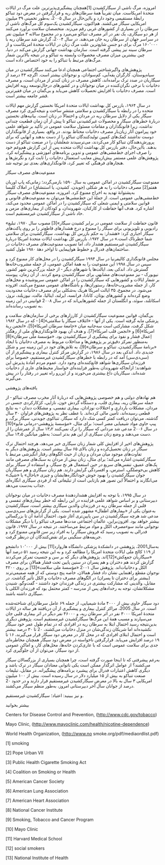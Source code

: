   امروزه، مرگ ناشی از سیگارکشیدن [1]همچنان پیشگیری‌پذیرترین علت مرگ در ایالات متحدهٔ امریکاست. میان تقریباً همۀ سرطان‌های ریه و قرارگرفتن در معرض دود تنباکو رابطۀ مستقیمی وجود دارد و بااین‌حال در سال 2۰۰۵، به‌طور تخمینی ۳۹ میلیون امریکایی سیگار می‌کشند. هم‌اکنون، سیگارکشیدن یک‌سوم کل مرگ‌های ناشی از سرطان را در بسیاری از کشورهای غربی رقم می‌زند. متخصصان سلامت برآورد می‌کنند از هر دو سیگاری، یک نفر در اثر مصرف تنباکو می‌میرد و در مجموع سالانه ۳ میلیون نفر در سراسر جهان از سرطان ریه جان می‌دهند. در سال 2۰۰۴، گزارش شد سرطان ریه با ۱۶۰٬۰۰۰ مرگ برای دو جنس شایع‌ترین علت مرگ زنان در ایالات متحدهٔ امریکاست و از سرطان سینه نیز پیشی گرفته است. سازمان بهداشت جهانی گزارش می‌کند در دنیا، چین بیشترین میزان مصرف محصولات وابسته به تنباکو و در نتیجه بالاترین شمار مرگ‌های مرتبط با تنباکو را به خود اختصاص داده است.

پژوهش‌های واگیرشناختی اجتماعی همچنان ادعا می‌کنند سیگارکشیدن در میان سیاه‌پوستان، کارگران یقه‌آبی، کم‌سوادان، و نوجوانان بیشتر است. اگرچه ۴۳ درصد از سیگاریان در صدد ترک برآمده‌اند، کاهش مصرف در زنان کندتر از مردان است، و مصرف دخانیات با نرخی نگران‌کننده در میان نوجوانان و در کشورهای درحال‌توسعه روبه افزایش است. مصرف دخانیات با افزایش تحصیلات کاهش می‌یابد و بی‌گمان در میان فقیرترین قشر جامعه بیشتر است.

در سال ۱۹۶۴، بازرس کل بهداشت ایالات متحدهٔ امریکا نخستین گزارش مهم ایالات متحده را در رابطه با سیگارکشیدن و سلامتی منتشر ساخت و نتیجه‌گیری کرد مصرف سیگار یکی از دلایل سرطان ریه در مردان و احتمالاً در زنان است. بیانیه‌های نخستین دربارهٔ خطرهای سیگار و محصولات غیرکشیدنی تنباکو تا پیش از آن زمان قطعیت چندانی نداشت، زیرا قانونگذاران و مقامات مسئول سلامت عمومی در تأکید بر شواهد علمی خود پیرامون آثار زیان‌بار مصرف دخانیات محتاط بودند. در واقع، بسیاری از قانونگذاران دوست نداشتند کمک‌های کمپین تولیدکنندگان تنباکو را از دست بدهند و آنهایی که برای پرورش‌دهندگان تنباکو کار می‌کردند، می‌ترسیدند شغلشان را در صنعت تنباکو از دست بدهند. بااین‌حال، دفتر بازرس کل بهداشت ایالات متحده پس از این گزارش هم‌وغم خود را صرف اجرای خط‌مشی‌های عمومی و تدوین برنامه‌های آموزشی و پیشگیرانه کرد. پژوهش‌های علمی مستمر بیش‌ازپیش معایب استعمال دخانیات را ثابت کرد و نگرش‌ها و هنجارهای فرهنگی که تغییر کرد، قانونگذاری‌های بعدی نیز توجیه شد.

ممنوعیت‌های مصرف سیگار

 ممنوعیت سیگارکشیدن در اماکن عمومی به سال ۱۵۹۰ بازمی‌گردد؛ زمانی‌که پاپ اوربان هفتم[2] مصرف دخانیات را به هر شکلی (جویدن، کشیدن، یا استنشاق) در املاک کلیسا به‌پشتوانهٔ تهدید به اخراج ممنوع کرد. امروزه، ممنوعیت‌های مصرف سیگار خط‌مشی‌هایی عمومی است. از جملهٔ این خط‌مشی‌ها می‌توان به ممنوعیت‌های قانونی و قوانین سلامتی و ایمنی شغلی که سیگارکشیدن را در اماکن عمومی محدود می‌کند، اشاره کرد. هدف آنها حفاظت از کارکنان، شهروندان، و کودکان از بیماری‌های مزمن و حاد ناشی از سیگارکشیدن غیرمستقیم است.

«قانون حفاظت از سلامت عمومی در برابر کشیدن سیگار»[3] مصوب سال ۱۹۷۰، تبلیغ رادیویی و تلویزیونی برای سیگار را ممنوع و درج هشدارهای قاطع‌تر را بر روی پاکت‌های سیگار اجباری کرد: «هشدار: به حکم بازرس کل بهداشت، سیگارکشیدن برای سلامتی شما خطرناک است.» در سال ۱۹۷۲، بازرس کل بهداشت ایالات متحدهٔ امریکا دربارهٔ سیگارکشیدن غیرمستقیم هشدار داد، اما تصویب ممنوعیت‌های مصرف دخانیات در ساختمان‌های فدرال و خطوط هواپیمایی تا اواخر دههٔ ۱۹۸۰ طول کشید.

مجلس قانونگذاری کالیفرنیا در سال ۱۹۹۴ سیگارکشیدن را در محل‌های کار ممنوع کرد و سپس در سال ۱۹۹۸ این ممنوعیت را به همۀ اماکن عمومی، از جمله مشروب‌خانه‌ها گسترش داد. اندکی بعد، ایالت‌ها یا شهرهای دیگر ‐ از جمله بزرگ‌ترین شهر کشور، نیویورک ‐ نیز ممنوعیت‌های مشابهی برای سیگارکشیدن وضع کردند. از آن زمان، پیوسته بر شمار ایالات و کشورهایی که سیگارکشیدن را در اماکن عمومی سرپوشیده و محل‌های کار، از جمله مشروب‌خانه‌ها، رستوران‌ها، و باشگاه‌های عمومی ممنوع می‌کنند، افزوده می‌شود. در مجموع، ۳۵ ایالت امریکا هریک به‌شکلی برای مصرف دخانیات محدودیت وضع کرده‌اند و کشورهای بوتان، کانادا، فرانسه، ایرلند، ایتالیا، مالت، نیوزیلند، نروژ، اسکاتلند، سوئد، و انگلستان از جمله کشورهایی‌اند که در سال 2۰۰۸ قوانینی در این زمینه به تصویب رسانده‌اند.

 بی‌گمان، قوانین ممنوعیت سیگارکشیدن از کارزارهای برخی از سازمان‌های سلامت و پزشکی مایه گرفته است. یکی از آنها ‐ «ائتلاف سیگار یا سلامتی»[4] ‐ که در سال ۱۹۸۲ شکل گرفت، مشارکتی است سه‌جانبه میان «جامعهٔ سرطان امریکا»[5]، «انجمن ریهٔ امریکا»[6] و «انجمن قلب امریکا»[7]، و هدف آن بهبود قانونگذاری‌های ملی از رهگذر اِعمال فشار و نفوذ برای پیشگیری از سیگارکشیدن بود. «مؤسسۀ ملّی سرطان»[8] به‌منظور تمرکز دقیق‌تر بر پژوهش‌ها و مداخلات مربوط به مصرف دخانیان با ایجاد «برنامهٔ سیگارکشیدن، تنباکو و سرطان»[9]، به تلاش‌های خود در این زمینه سر و شکل جدیدی داد. اندکی بعد در سال ۱۹۸۶، در گزارش مرکز کنترل بیماری و پیشگیری از آن (سی‌دی‌سی) آمد که در رابطه با خطرهای سیگارکشیدن غیرمستقیم، خصوصاً برای فرزندان سیگاری‌ها شواهد قانع‌کننده‌ای وجود دارد. عموم مردم آمادۀ پذیرش این شواهدند؛ ازآنجاکه شهروندان به‌طور فزاینده‌ای خواستار محیط‌های عاری از دخانیات شده‌اند، سیگاریان داغ بیشتری می‌خورند و از این‌رو راه تغییر در رفتار را در پیش می‌گیرند.

یافته‌های پژوهشی

هم نهادهای دولتی و هم خصوصی پژوهش‌هایی که دربارهٔ آثار مخرب مصرف تنباکو ‐ از جمله سرطان ریه، بیماری قلب، و دستگاه گردش خون، نازایی، کژکارکردی جنسی در مردان، مشکلات بارداری و اختلالات نوزادان، بیماری تنفسی، و مشکلات دندان ‐ به نتایج قطعی رسیده‌اند، تأمین مالی کرده‌اند. با عطف نظر به پژوهش‌های فراوان ۳۰ سال گذشته، می‌توان دریافت کمتر کسی شک دارد که سیگار، تنباکوی جویدنی، سیگار برگ، و پیپ حاوی مواد شیمیایی مضر است؛ برای مثال، «مؤسسۀ پژوهشی-درمانی مایو»[10] در سال 2۰۰۶ مدعی شد مردانی که سیگار را ترک نمی‌کنند ۱۳٫۲ سال از عمرشان را از دست می‌دهند و وضع زنان سیگاری از این هم بدتر است؛ به‌طور میانگین ۱۴٫۵ سال.

 پژوهش‌های اخیر از افزایش کلی شمار زنان سیگاری خبر می‌دهد، هرچند احتمال ترک سیگار در زنان تحصیل‌کرده و زنان بالای ۶۵ سال بیشتر است. پژوهش‌های دیگر به تفاوت‌های موجود میان مردان و زنان از حیث الگوهای رفتار انگیزشی مرتبط با سیگارکشیدن اشاره می‌کند؛ برای مثال، زنان بیش از مردان به سبک‌های مصرفی مانند پک‌های عمیق، تنفس‌های سریع در حین استعمال هر نخ سیگار، و استفاده از سیگار برای کاهش بی‌حوصلگی، استرس، و افسردگی گرایش دارند. هم زنان سیگاری و هم سیگاریان جوان سیگارکشیدن را بهبود خوش خودانگاره‌هایشان و چیزی «باحال» یا «شیک» می‌انگارند و احتمالاً این تصور هم بازتابی است از تبلیغاتی که از فردی سیگاری انگاره‌ای جذاب به‌دست می‌دهد.

در سال ۱۹۹۵، با توجه به افزایش هشداردهندهٔ مصرف دخانیات در میان نوجوانان دبیرستانی و بر اساس شواهد علمی فزاینده در این رابطه که خطر بیماری‌های تنفسی و قلبی از جمله سرطان ریه در فرزندان والدین سیگاری بیشتر است، سیگارکشیدن به‌عنوان یکی از «بیمارهای اطفال» مشهور شده است. یکی از گزارش‌های سی‌دی‌سی مدعی شد هرچه سیگارکشیدن در سن پایین‌تری آغاز شود، احتمال ادامهٔ آن تا بزرگسالی بیشتر خواهد بود. افزون‌براین، عالمان اجتماعی مدت‌ها مصرف تنباکو را با دیگر مشکلات نوجوانی مانند سوء‌مصرف الکل و مواد مرتبط می‌ساختند. در نتیجه در سال ۱۹۹۷، قانون فدرالی به تصویب رسید که فروش سیگار را به افراد زیر سن قانونی ممنوع کرد و جریمه‌های سنگینی برای نقض‌کنندگان آن درنظر گرفت.

به‌سال2001، پژوهشی در دانشکدهٔ پزشکی دانشگاه هاروارد[11] بیش از ۱۰٬۰۰۰ دانشجو از ۱۱۹ کالج ملی ایالات متحدهٔ امریکا را مطالعه کرد و به این نتیجه رسید ۵۱ درصد آنها «سیگاریان جمع‌کش»[12]اند. پژوهش‌های دیگر که بر سن و جنسیت تمرکز می‌کردند گزارش کردند هم دختران و هم پسران در سنین پایین تحت فشار همالان برای مصرف الکل و دخانیات‌اند. پژوهش سال 2۰۰۱ «مؤسسۀ ملی سلامت»[13] بر روی ۴۲۰۰ نوجوان مقطع راهنمایی نشان داد فشار همالان، خاصه پنج دوستی که از همه صمیمی‌ترند (بیشتر برای دختران تا پسران) در الگوهای مصرف دخانیات و الکل تأثیر گذاشت. در مقابل، والدینی که مشارکت بیشتری در زندگی فرزندان خود داشتند ‐ گفت‌وگو، شنیدن مشکلاتشان، توجه به رخدادهای پس از مدرسه ‐ کمتر محتمل بود که فرزندان الکلی یا سیگاری داشته باشند.

دود سیگار حاوی بیش از ۴۰۰۰ مادهٔ شیمیایی، از جمله ۶۹ عامل سرطان‌زای شناخته‌شده است. در سال 2005، مراکز کنترل بیماری و پیشگیری از آن دریافتند هر ساله در ایالات متحدهٔ امریکا ۳۰۰۰ نفر در اثر سرطان ریه، و ۴۶۰۰۰ نفر دیگر در اثر بیماری قلبی جان می‌سپارند و مسبب همۀ این مرگ‌ها سیگارکشیدن غیرمستقیم‌ است. پژوهش دیگری بدین‌نتیجه رسید احتمال ابتلا به سرطان ریه در افرادی که در تمام طول عمر خود سیگار نکشیده‌اند اما شریکان زندگی‌شان در منزل دخانیات می‌کشند، 2۰ تا ۳۰ درصد بیشتر است و احتمال ابتلای افرادی که در محل کار در معرض دود سیگار قرار می‌گیرند، ۱۶ تا ۱۹ درصد افزایش می‌یابد. قرارگرفتن ناخواسته در معرض دود سیگار همچنان مخاطره‌ای جدی برای سلامت عمومی است که با عاری‌کردن خانه‌ها، محل‌های کار، و اماکن عمومی از دود سیگار، می‌توان از آن جلوگیری کرد.

به‌رغم پیشرفتی که تا اینجا صورت گرفته است، چرا همچنان بسیاری از بزرگسالان سیگار می‌کشند؟ از عوامل اثرگذار ممکن است یکی ناتوانی معتادان سیگار در ترک باشد و دیگری کاهش اعتبارات فدرال برای پیشبرد برنامه‌های پیشگیرانه. در مقابل، تبلیغات صنعت تنباکو به بیش از ۱۵ میلیارد دلار در سال رسیده است. بیش از ۱۰۰ میلیون امریکایی ۳ سال به بالا در معرض سیگارکشیدن غیرمستقیم قرار دارند و در حدود 2۰ درصد از جوانان سال آخر دبیرستانی امروز، به‌طور منظم سیگار می‌کشند.

  


و نیز ببینید: اعتیاد؛ سیگارکشیدن غیرمستقیم.

  


بیشتر بخوانید

  


Centers for Disease Control and Prevention, (http://www.cdc.gov/tobacco)

Mayo Clinic, (http://www.mayoclinic.com/health/nicotine-dependence)

World Health Organization, (http://www.no smoke.org/pdf/mediaordlist.pdf)

  


  


 [1] smoking

[2] Pope Urban VII

 [3] Public Health Cigarette Smoking Act

[4] Coalition on Smoking or Health

[5] American Cancer Society

[6] American Lung Association

[7] American Heart Association

[8] National Cancer Institute

[9] Smoking, Tobacco and Cancer Program

[10] Mayo Clinic

[11] Harvard Medical School

[12] social smokers

[13] National Institute of Health

  


 

  


 

  


 

 